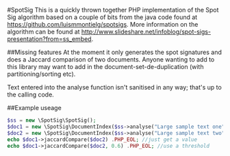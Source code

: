 #SpotSig
This is a quickly thrown together PHP implementation of the Spot Sig algorithm
based on a couple of bits from the java code found at
https://github.com/luismmontielg/spotsigs. More information on the algorithm
can be found at http://www.slideshare.net/infoblog/spot-sigs-presentation?from=ss_embed.

##Missing features
At the moment it only generates the spot signatures and does a Jaccard
comparison of two documents. Anyone wanting to add to this library may want to
add in the document-set-de-duplication (with partitioning/sorting etc).

Text entered into the analyse function isn't sanitised in any way; that's up to
the calling code.

##Example useage
```PHP
$ss = new \SpotSig\SpotSig();
$doc1 = new \SpotSig\DocumentIndex($ss->analyse("Large sample text one"));
$doc2 = new \SpotSig\DocumentIndex($ss->analyse("Large sample text two"));
echo $doc1->jaccardCompare($doc2) .PHP_EOL; //just get a value
echo $doc1->jaccardCompare($doc2, 0.6) .PHP_EOL; //use a threshold
```
